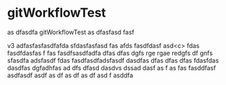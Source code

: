 # gitWorkflowTest

as dfasdfa
gitWorkflowTest
as dfasfasd fasf

v3 adfasfasfasdfafda sfdasfasfasd fas
afds fasdfdasf asd<c<xzcxzcsadcf argfa>>
fdas fasdfdasfas f
fas fasdfsasdfadfa dfas dfas dgfs rge rgae redgfs df gnfs
sfasdfa
adsfasdf
fdas fasdfasdfadsfasdf dasdfas dfas dfas dfas fdasfdas dasdfas dgfadhfas ad
dfs dfasd dasdvs dssad
dasf
as
f as
fas
fasddfasf asdfasdf asdf as
df as
df
as df
asd
f asddfa
